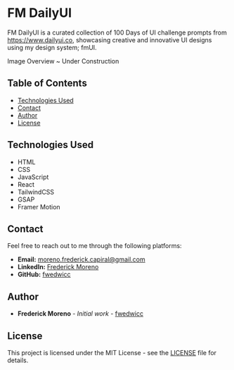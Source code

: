 # FM DailyUI

FM DailyUI is a curated collection of 100 Days of UI challenge prompts from https://www.dailyui.co, showcasing creative and innovative UI designs using my design system; fmUI.

Image Overview ~ Under Construction

## Table of Contents

- [Technologies Used](#technologies-used)
- [Contact](#contact)
- [Author](#author)
- [License](#license)

## Technologies Used

- HTML
- CSS
- JavaScript
- React
- TailwindCSS
- GSAP
- Framer Motion

## Contact

Feel free to reach out to me through the following platforms:

- **Email:** [moreno.frederick.capiral@gmail.com](mailto:moreno.frederick.capiral@gmail.com)
- **LinkedIn:** [Frederick Moreno](https://www.linkedin.com/in/frederick-moreno/)
- **GitHub:** [fwedwicc](https://github.com/fwedwicc)

## Author

- **Frederick Moreno** - _Initial work_ - [fwedwicc](https://github.com/fwedwicc)

## License

This project is licensed under the MIT License - see the [LICENSE](https://github.com/fwedwicc/FM-DailyUi/blob/main/LICENSE) file for details.
